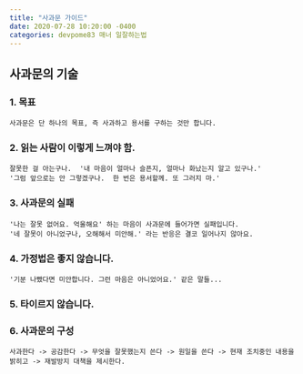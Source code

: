 ```yaml
---
title: "사과문 가이드"
date: 2020-07-28 10:20:00 -0400
categories: devpome83 매너 일잘하는법
---
```


## 사과문의 기술

### 1. 목표
    사과문은 단 하나의 목표, 즉 사과하고 용서를 구하는 것만 합니다.

### 2. 읽는 사람이 이렇게 느껴야 함.
	잘못한 걸 아는구나.  '내 마음이 얼마나 슬픈지, 얼마나 화났는지 알고 있구나.'
	'그럼 앞으로는 안 그렇겠구나.  한 번은 용서할께. 또 그러지 마.'

### 3. 사과문의 실패
	'나는 잘못 없어요. 억울해요' 하는 마음이 사과문에 들어가면 실패입니다.
	'네 잘못이 아니었구나, 오해해서 미안해.' 라는 반응은 결코 일어나지 않아요.

### 4. 가정법은 좋지 않습니다.
	'기분 나빴다면 미안합니다. 그런 마음은 아니었어요.' 같은 말들...

### 5. 타이르지 않습니다.

### 6. 사과문의 구성
	사과한다 -> 공감한다 -> 무엇을 잘못했는지 쓴다 -> 원일을 쓴다 -> 현재 조치중인 내용을 밝히고 -> 재발방지 대책을 제시한다.